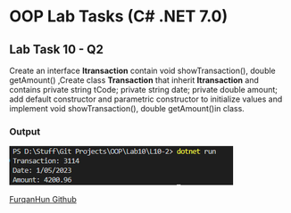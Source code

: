 # OOP Lab Tasks (C# .NET 7.0)

## Lab Task 10 - Q2

Create an interface **Itransaction** contain void showTransaction(), double getAmount() ,Create class **Transaction** that inherit **Itransaction** and contains private string tCode; private string date; private double amount; add default constructor and parametric constructor to initialize values and implement void showTransaction(), double getAmount()in class.

### Output

![L10-2](../../Assets/L10-2.png)

[FurqanHun Github](https://github.com/FurqanHun)
